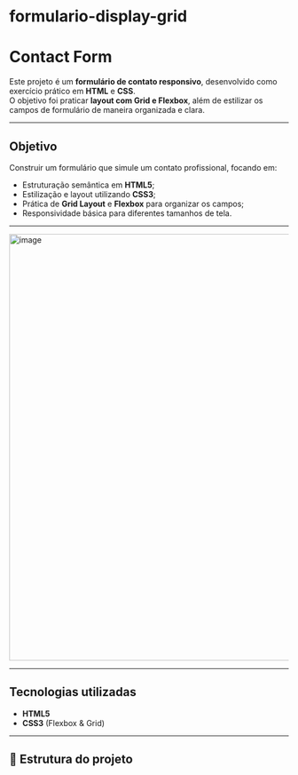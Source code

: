 # formulario-display-grid

# Contact Form

Este projeto é um **formulário de contato responsivo**, desenvolvido como exercício prático em **HTML** e **CSS**.  
O objetivo foi praticar **layout com Grid e Flexbox**, além de estilizar os campos de formulário de maneira organizada e clara.

---

## Objetivo
Construir um formulário que simule um contato profissional, focando em:
- Estruturação semântica em **HTML5**;
- Estilização e layout utilizando **CSS3**;
- Prática de **Grid Layout** e **Flexbox** para organizar os campos;
- Responsividade básica para diferentes tamanhos de tela.

---

<img width="1361" height="768" alt="image" src="https://github.com/user-attachments/assets/81fc79a8-2163-4343-ad56-0d575f901246" />


---

##  Tecnologias utilizadas
- **HTML5**
- **CSS3** (Flexbox & Grid)

---

## 📂 Estrutura do projeto
